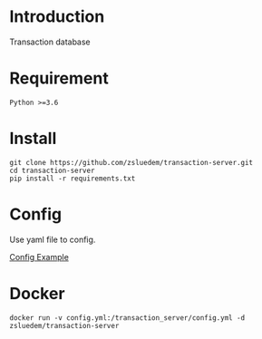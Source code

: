 # Introduction

Transaction database

# Requirement

    Python >=3.6

# Install

    git clone https://github.com/zsluedem/transaction-server.git
    cd transaction-server
    pip install -r requirements.txt
    
# Config

Use yaml file to config. 

[Config Example](https://github.com/zsluedem/transaction-server/blob/master/config_example.yml)

# Docker

    docker run -v config.yml:/transaction_server/config.yml -d zsluedem/transaction-server

